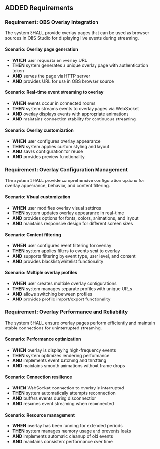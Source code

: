 ## ADDED Requirements

### Requirement: OBS Overlay Integration
The system SHALL provide overlay pages that can be used as browser sources in OBS Studio for displaying live events during streaming.

#### Scenario: Overlay page generation
- **WHEN** user requests an overlay URL
- **THEN** system generates a unique overlay page with authentication token
- **AND** serves the page via HTTP server
- **AND** provides URL for use in OBS browser source

#### Scenario: Real-time event streaming to overlay
- **WHEN** events occur in connected rooms
- **THEN** system streams events to overlay pages via WebSocket
- **AND** overlay displays events with appropriate animations
- **AND** maintains connection stability for continuous streaming

#### Scenario: Overlay customization
- **WHEN** user configures overlay appearance
- **THEN** system applies custom styling and layout
- **AND** saves configuration for reuse
- **AND** provides preview functionality

### Requirement: Overlay Configuration Management
The system SHALL provide comprehensive configuration options for overlay appearance, behavior, and content filtering.

#### Scenario: Visual customization
- **WHEN** user modifies overlay visual settings
- **THEN** system updates overlay appearance in real-time
- **AND** provides options for fonts, colors, animations, and layout
- **AND** maintains responsive design for different screen sizes

#### Scenario: Content filtering
- **WHEN** user configures event filtering for overlay
- **THEN** system applies filters to events sent to overlay
- **AND** supports filtering by event type, user level, and content
- **AND** provides blacklist/whitelist functionality

#### Scenario: Multiple overlay profiles
- **WHEN** user creates multiple overlay configurations
- **THEN** system manages separate profiles with unique URLs
- **AND** allows switching between profiles
- **AND** provides profile import/export functionality

### Requirement: Overlay Performance and Reliability
The system SHALL ensure overlay pages perform efficiently and maintain stable connections for uninterrupted streaming.

#### Scenario: Performance optimization
- **WHEN** overlay is displaying high-frequency events
- **THEN** system optimizes rendering performance
- **AND** implements event batching and throttling
- **AND** maintains smooth animations without frame drops

#### Scenario: Connection resilience
- **WHEN** WebSocket connection to overlay is interrupted
- **THEN** system automatically attempts reconnection
- **AND** buffers events during disconnection
- **AND** resumes event streaming when reconnected

#### Scenario: Resource management
- **WHEN** overlay has been running for extended periods
- **THEN** system manages memory usage and prevents leaks
- **AND** implements automatic cleanup of old events
- **AND** maintains consistent performance over time